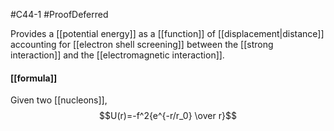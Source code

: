 #C44-1 
#ProofDeferred 

Provides a [[potential energy]] as a [[function]] of [[displacement|distance]] accounting for [[electron shell screening]] between the [[strong interaction]] and the [[electromagnetic interaction]]. 

#### [[formula]]
Given two [[nucleons]], $$U(r)=-f^2{e^{-r/r_0} \over r}$$